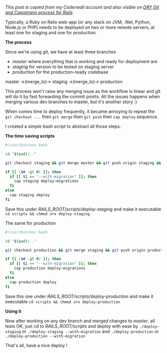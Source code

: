 *This post is copied from my Coderwall account and also visible on [DRY Git and Capistrano process for Rails](https://coderwall.com/p/dipaqg)*

Typically, a Ruby on Rails web-app (or any stack on JVM, .Net, Python, Node.js or PHP) needs to be deployed on two or more remote servers, at least one for staging and one for production.

**The process**

Since we're using git, we have at least three branches

+ *master* where everything that is working and ready for deployment are
+ *staging* for version to be tested on staging server
+ *production* for the production-ready codebase

master ->(merge_to)-> staging ->(merge_to)-> production

This process won't raise any merging issue as the workflow is linear and git will do it by fast forwarding the commit points. All the issues happens when merging various dev branches to master, but it's another story :)

When comes time to deploy frequently, it became annoying to repeat the `git checkout ...` then `git merge` then `git push` then `cap deploy` sequence.

I created a simple bash script to abstract all those steps.

**The time saving scripts**

```bash
#!/usr/bin/env bash

cd "$(pwd)/.."

git checkout staging && git merge master && git push origin staging && git checkout master

if [[ ($# -gt 0) ]]; then
  if [[ $1 == "--with-migration" ]]; then
    cap staging deploy:migrations
  fi
else
  cap staging deploy 
fi

```
Save this under *RAILS_ROOT/scripts/deploy-staging* and make it executable `cd scripts && chmod u+x deploy-staging`

The same for production

```bash
#!/usr/bin/env bash

cd "$(pwd)/.."

git checkout production && git merge staging && git push origin production && git checkout master

if [[ ($# -gt 0) ]]; then
  if [[ $1 == "--with-migration" ]]; then
    cap production deploy:migrations
  fi
else
  cap production deploy 
fi
```

Save this one under *RAILS_ROOT/scripts/deploy-production* and make it executable `cd scripts && chmod u+x deploy-production`

**Using it**

Now after working on any dev branch and merged changes to *master*, all tests OK, just cd to *RAILS_ROOT/scripts* and deploy with ease by `./deploy-staging` or `./deploy-staging --with-migration` and `./deploy-production` or `./deploy-production --with-migration`

That's all, have a nice deploy !